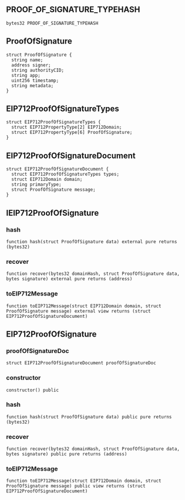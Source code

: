 ## PROOF_OF_SIGNATURE_TYPEHASH

```solidity
bytes32 PROOF_OF_SIGNATURE_TYPEHASH
```

## ProofOfSignature

```solidity
struct ProofOfSignature {
  string name;
  address signer;
  string authorityCID;
  string app;
  uint256 timestamp;
  string metadata;
}
```

## EIP712ProofOfSignatureTypes

```solidity
struct EIP712ProofOfSignatureTypes {
  struct EIP712PropertyType[2] EIP712Domain;
  struct EIP712PropertyType[6] ProofOfSignature;
}
```

## EIP712ProofOfSignatureDocument

```solidity
struct EIP712ProofOfSignatureDocument {
  struct EIP712ProofOfSignatureTypes types;
  struct EIP712Domain domain;
  string primaryType;
  struct ProofOfSignature message;
}
```

## IEIP712ProofOfSignature

### hash

```solidity
function hash(struct ProofOfSignature data) external pure returns (bytes32)
```

### recover

```solidity
function recover(bytes32 domainHash, struct ProofOfSignature data, bytes signature) external pure returns (address)
```

### toEIP712Message

```solidity
function toEIP712Message(struct EIP712Domain domain, struct ProofOfSignature message) external view returns (struct EIP712ProofOfSignatureDocument)
```

## EIP712ProofOfSignature

### proofOfSignatureDoc

```solidity
struct EIP712ProofOfSignatureDocument proofOfSignatureDoc
```

### constructor

```solidity
constructor() public
```

### hash

```solidity
function hash(struct ProofOfSignature data) public pure returns (bytes32)
```

### recover

```solidity
function recover(bytes32 domainHash, struct ProofOfSignature data, bytes signature) public pure returns (address)
```

### toEIP712Message

```solidity
function toEIP712Message(struct EIP712Domain domain, struct ProofOfSignature message) public view returns (struct EIP712ProofOfSignatureDocument)
```


